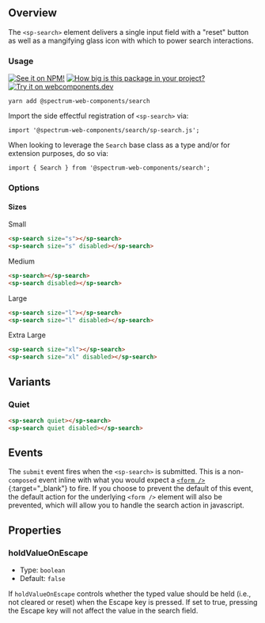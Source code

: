 ## Overview

The `<sp-search>` element delivers a single input field with a "reset" button as well as a mangifying glass icon with which to power search interactions.

### Usage

[![See it on NPM!](https://img.shields.io/npm/v/@spectrum-web-components/search?style=for-the-badge)](https://www.npmjs.com/package/@spectrum-web-components/search)
[![How big is this package in your project?](https://img.shields.io/bundlephobia/minzip/@spectrum-web-components/search?style=for-the-badge)](https://bundlephobia.com/result?p=@spectrum-web-components/search)
[![Try it on webcomponents.dev](https://img.shields.io/badge/Try%20it%20on-webcomponents.dev-green?style=for-the-badge)](https://webcomponents.dev/edit/collection/fO75441E1Q5ZlI0e9pgq/RF8kOBhUdLovmzyZMpTk/src/index.ts)

```
yarn add @spectrum-web-components/search
```

Import the side effectful registration of `<sp-search>` via:

```
import '@spectrum-web-components/search/sp-search.js';
```

When looking to leverage the `Search` base class as a type and/or for extension purposes, do so via:

```
import { Search } from '@spectrum-web-components/search';
```

### Options

#### Sizes

<sp-tabs selected="m" auto label="Size attribute options">
<sp-tab value="s">Small</sp-tab>
<sp-tab-panel value="s">

```html
<sp-search size="s"></sp-search>
<sp-search size="s" disabled></sp-search>
```

</sp-tab-panel>
<sp-tab value="m">Medium</sp-tab>
<sp-tab-panel value="m">

```html
<sp-search></sp-search>
<sp-search disabled></sp-search>
```

</sp-tab-panel>
<sp-tab value="l">Large</sp-tab>
<sp-tab-panel value="l">

```html
<sp-search size="l"></sp-search>
<sp-search size="l" disabled></sp-search>
```

</sp-tab-panel>
<sp-tab value="xl">Extra Large</sp-tab>
<sp-tab-panel value="xl">

```html
<sp-search size="xl"></sp-search>
<sp-search size="xl" disabled></sp-search>
```

</sp-tab-panel>
</sp-tabs>

## Variants

### Quiet

```html
<sp-search quiet></sp-search>
<sp-search quiet disabled></sp-search>
```

## Events

The `submit` event fires when the `<sp-search>` is submitted. This is a non-`composed` event inline with what you would expect a [`<form />`](https://developer.mozilla.org/en-US/docs/Web/API/HTMLFormElement/submit_event){:target="\_blank"} to fire. If you choose to prevent the default of this event, the default action for the underlying `<form />` element will also be prevented, which will allow you to handle the search action in javascript.

## Properties

### holdValueOnEscape

-   Type: `boolean`
-   Default: `false`

If `holdValueOnEscape` controls whether the typed value should be held (i.e., not cleared or reset) when the Escape key is pressed. If set to true, pressing the Escape key will not affect the value in the search field.
